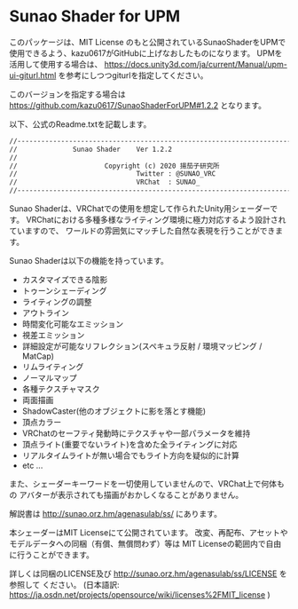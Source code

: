 # Sunao Shader for UPM

このパッケージは、MIT License のもと公開されているSunaoShaderをUPMで使用できるよう、kazu0617がGitHubに上げなおしたものになります。
UPMを活用して使用する場合は、 https://docs.unity3d.com/ja/current/Manual/upm-ui-giturl.html を参考にしつつgiturlを指定してください。

このバージョンを指定する場合は https://github.com/kazu0617/SunaoShaderForUPM#1.2.2 となります。

以下、公式のReadme.txtを記載します。

```txt
//-----------------------------------------------------------------------------
//              Sunao Shader    Ver 1.2.2
//
//                      Copyright (c) 2020 揚茄子研究所
//                              Twitter : @SUNAO_VRC
//                              VRChat  : SUNAO_
//-----------------------------------------------------------------------------
```

Sunao Shaderは、VRChatでの使用を想定して作られたUnity用シェーダーです。
VRChatにおける多種多様なライティング環境に極力対応するよう設計されていますので、
ワールドの雰囲気にマッチした自然な表現を行うことができます。 

Sunao Shaderは以下の機能を持っています。

- カスタマイズできる陰影
- トゥーンシェーディング
- ライティングの調整
- アウトライン
- 時間変化可能なエミッション
- 視差エミッション
- 詳細設定が可能なリフレクション(スペキュラ反射 / 環境マッピング / MatCap)
- リムライティング
- ノーマルマップ
- 各種テクスチャマスク
- 両面描画
- ShadowCaster(他のオブジェクトに影を落とす機能)
- 頂点カラー
- VRChatのセーフティ発動時にテクスチャや一部パラメータを維持
- 頂点ライト(重要でないライト)を含めた全ライティングに対応
- リアルタイムライトが無い場合でもライト方向を疑似的に計算
- etc ...

また、シェーダーキーワードを一切使用していませんので、VRChat上で何体もの
アバターが表示されても描画がおかしくなることがありません。

解説書は http://sunao.orz.hm/agenasulab/ss/ にあります。

本シェーダーはMIT Licenseにて公開されています。
改変、再配布、アセットやモデルデータへの同梱（有償、無償問わず）等は
MIT Licenseの範囲内で自由に行うことができます。

詳しくは同梱のLICENSE及び http://sunao.orz.hm/agenasulab/ss/LICENSE を参照して
ください。
(日本語訳: https://ja.osdn.net/projects/opensource/wiki/licenses%2FMIT_license )
